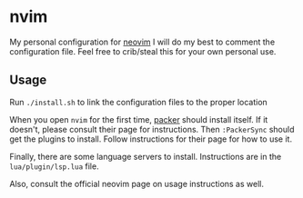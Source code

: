 # nvim

My personal configuration for [neovim](https://neovim.io/)
I will do my best to comment the configuration file. Feel free to crib/steal this for your own personal use.

## Usage

Run `./install.sh` to link the configuration files to the proper location

When you open `nvim` for the first time, [packer](https://github.com/wbthomason/packer.nvim) should install itself. If it doesn't, please consult their page for instructions.
Then `:PackerSync` should get the plugins to install. Follow instructions for their page for how to use it.

Finally, there are some language servers to install. Instructions are in the `lua/plugin/lsp.lua` file.

Also, consult the official neovim page on usage instructions as well.
